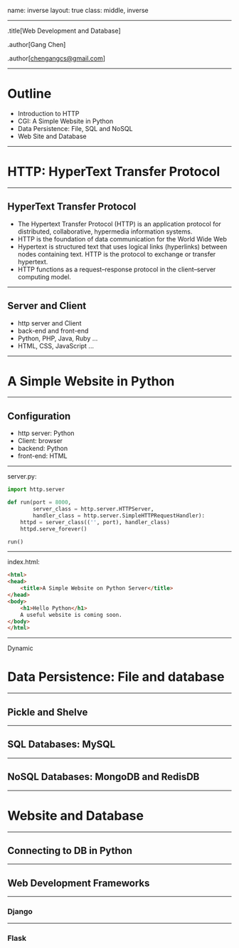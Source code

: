 name: inverse
layout: true
class: middle, inverse

---
.title[Web Development and Database]

.author[Gang Chen]

.author[chengangcs@gmail.com]

---
# Outline

* Introduction to HTTP
* CGI: A Simple Website in Python
* Data Persistence: File, SQL and NoSQL
* Web Site and Database
---

# HTTP: HyperText Transfer Protocol

---

## HyperText Transfer Protocol

* The Hypertext Transfer Protocol (HTTP) is an application protocol for distributed, collaborative, hypermedia information systems.
* HTTP is the foundation of data communication for the World Wide Web
* Hypertext is structured text that uses logical links (hyperlinks) between nodes containing text. HTTP is the protocol to exchange or transfer hypertext.
* HTTP functions as a request–response protocol in the client–server computing model.

---

## Server and Client

* http server and Client
* back-end and front-end
* Python, PHP, Java, Ruby ...
* HTML, CSS, JavaScript ...
---

# A Simple Website in Python

---

## Configuration
* http server: Python
* Client: browser
* backend: Python
* front-end: HTML

---

server.py:

````python
import http.server

def run(port = 8000,
        server_class = http.server.HTTPServer,
        handler_class = http.server.SimpleHTTPRequestHandler):
    httpd = server_class(('', port), handler_class)
    httpd.serve_forever()

run()
````
---
index.html:

````html
<html>
<head>
    <title>A Simple Website on Python Server</title>
</head>
<body>
    <h1>Hello Python</h1>
    A useful website is coming soon.
</body>
</html>
````
---
Dynamic

# Data Persistence: File and database

---

## Pickle and Shelve

---

## SQL Databases: MySQL

---

## NoSQL Databases: MongoDB and RedisDB

---

# Website and Database

---

## Connecting to DB in Python

---

## Web Development Frameworks

---
### Django

---

### Flask
